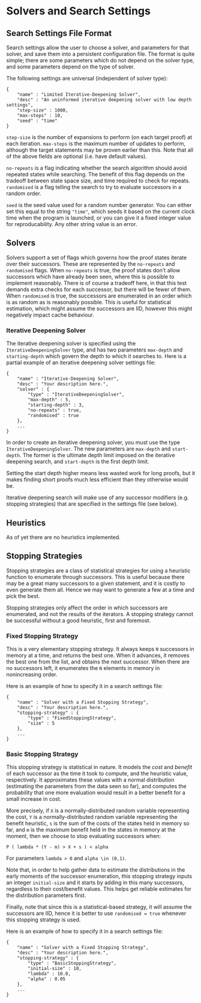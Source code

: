 # Solvers and Search Settings

## Search Settings File Format

Search settings allow the user to choose a solver, and parameters for that solver, and save them into a persistent configuration file. The format is quite simple; there are some parameters which do not depend on the solver type, and some parameters depend on the type of solver.

The following settings are universal (independent of solver type):
```
{
	"name" : "Limited Iterative-Deepening Solver",
	"desc" : "An uninformed iterative deepening solver with low depth settings",
	"step-size" : 1000,
	"max-steps" : 10,
	"seed" : "time"
}
```

`step-size` is the number of expansions to perform (on each target proof) at each iteration. `max-steps` is the maximum number of updates to perform, although the target statements may be proven earlier than this. Note that all of the above fields are optional (i.e. have default values).

`no-repeats` is a flag indicating whether the search algorithm should avoid repeated states while searching. The benefit of this flag depends on the tradeoff between state space size, and time required to check for repeats. `randomised` is a flag telling the search to try to evaluate successors in a random order.

`seed` is the seed value used for a random number generator. You can either set this equal to the string `"time"`, which seeds it based on the current clock time when the program is launched, or you can give it a fixed integer value for reproducability. Any other string value is an error.

## Solvers

Solvers support a set of flags which governs how the proof states iterate over their successors. These are represented by the `no-repeats` and `randomised` flags. When `no-repeats` is true, the proof states don't allow successors which have already been seen, where this is possible to implement reasonably. There is of course a tradeoff here, in that this test demands extra checks for each successor, but there will be fewer of them. When `randomised` is true, the successors are enumerated in an order which is as random as is reasonably possible. This is useful for statistical estimation, which might assume the successors are IID, however this might negatively impact cache behaviour.

### Iterative Deepening Solver

The iterative deepening solver is specified using the `IterativeDeepeningSolver` type, and has two parameters `max-depth` and `starting-depth` which govern the depth to which it searches to. Here is a partial example of an iterative deepening solver settings file:

```
{
	"name" : "Iterative-Deepening Solver",
	"desc" : "Your description here.",
	"solver" : {
		"type" : "IterativeDeepeningSolver",
		"max-depth" : 5,
		"starting-depth" : 3,
		"no-repeats" : true,
		"randomised" : true
	},
	...
}
```

In order to create an iterative deepening solver, you must use the type `IterativeDeepeningSolver`. The new parameters are `max-depth` and `start-depth`. The former is the ultimate depth limit imposed on the iterative deepening search, and `start-depth` is the first depth limit. 

Setting the start depth higher means less wasted work for long proofs, but it makes finding short proofs much less efficient than they otherwise would be.

Iterative deepening search will make use of any successor modifiers (e.g. stopping strategies) that are specified in the settings file (see below).

## Heuristics

As of yet there are no heuristics implemented.

## Stopping Strategies

Stopping strategies are a class of statistical strategies for using a heuristic function to enumerate through successors. This is useful because there may be a great many successors to a given statement, and it is costly to even generate them all. Hence we may want to generate a few at a time and pick the best.

Stopping strategies only affect the order in which successors are enumerated, and not the results of the iterators. A stopping strategy cannot be successful without a good heuristic, first and foremost.

### Fixed Stopping Strategy

This is a very elementary stopping strategy. It always keeps `N` successors in memory at a time, and returns the best one. When it advances, it removes the best one from the list, and obtains the next successor. When there are no successors left, it enumerates the `N` elements in memory in nonincreasing order.

Here is an example of how to specify it in a search settings file:

```
{
	"name" : "Solver with a Fixed Stopping Strategy",
	"desc" : "Your description here.",
	"stopping-strategy" : {
		"type" : "FixedStoppingStrategy",
		"size" : 5
	},
	...
}
```

### Basic Stopping Strategy

This stopping strategy is statistical in nature. It models the *cost* and *benefit* of each successor as the time it took to compute, and the heuristic value, respectively. It approximates these values with a normal distribution (estimating the parameters from the data seen so far), and computes the probability that one more evaluation would result in a better benefit for a small increase in cost.

More precisely, if `X` is a normally-distributed random variable representing the cost, `Y` is a normally-distributed random variable representing the benefit heuristic, `s` is the sum of the costs of the states held in memory so far, and `m` is the maximum benefit held in the states in memory at the moment, then we choose to stop evaluating successors when:

` P ( lambda * (Y - m) > X + s ) < alpha `

For parameters `lambda > 0` and `alpha \in (0,1)`.

Note that, in order to help gather data to estimate the distributions in the early moments of the successor enumeration, this stopping strategy inputs an integer `initial-size` and it starts by adding in this many successors, regardless to their cost/benefit values. This helps get reliable estimates for the distribution parameters first.

Finally, note that since this is a statistical-based strategy, it will assume the successors are IID, hence it is better to use `randomised = true` whenever this stopping strategy is used.

Here is an example of how to specify it in a search settings file:

```
{
	"name" : "Solver with a Fixed Stopping Strategy",
	"desc" : "Your description here.",
	"stopping-strategy" : {
		"type" : "BasicStoppingStrategy",
		"initial-size" : 10,
		"lambda" : 10.0,
		"alpha" : 0.05
	},
	...
}
```

